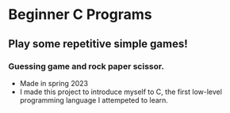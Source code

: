 # Beginner C Programs
## Play some repetitive simple games!
### Guessing game and rock paper scissor.
- Made in spring 2023
- I made this project to introduce myself to C, the first low-level programming language I attempeted to learn.
